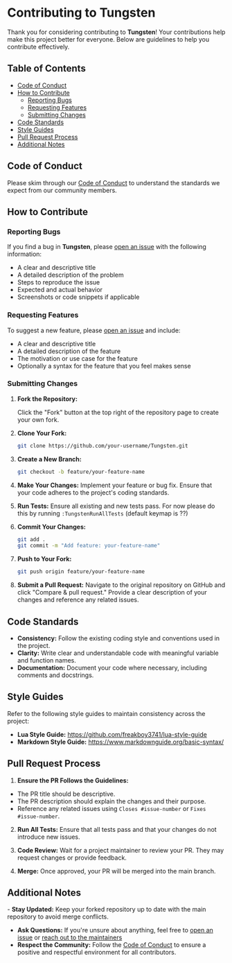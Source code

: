 # Contributing to Tungsten

Thank you for considering contributing to **Tungsten**! Your contributions help make this project better for everyone. Below are guidelines to help you contribute effectively.

## Table of Contents

- [Code of Conduct](#code-of-conduct)
- [How to Contribute](#how-to-contribute)
  - [Reporting Bugs](#reporting-bugs)
  - [Requesting Features](#requesting-features)
  - [Submitting Changes](#submitting-changes)
- [Code Standards](#code-standards)
- [Style Guides](#style-guides)
- [Pull Request Process](#pull-request-process)
- [Additional Notes](#additional-notes)

## Code of Conduct

Please skim through our [Code of Conduct](CODE_OF_CONDUCT.md) to understand the standards we expect from our community members.

## How to Contribute

### Reporting Bugs

If you find a bug in **Tungsten**, please [open an issue](https://github.com/B1gum/Tungsten/issues) with the following information:

- A clear and descriptive title
- A detailed description of the problem
- Steps to reproduce the issue
- Expected and actual behavior
- Screenshots or code snippets if applicable

### Requesting Features

To suggest a new feature, please [open an issue](https://github.com/B1gum/Tungsten/issues) and include:

- A clear and descriptive title
- A detailed description of the feature
- The motivation or use case for the feature
- Optionally a syntax for the feature that you feel makes sense

### Submitting Changes

1. **Fork the Repository:**

   Click the "Fork" button at the top right of the repository page to create your own fork.

2. **Clone Your Fork:**
   
   ```bash
   git clone https://github.com/your-username/Tungsten.git
   ```
   
3. **Create a New Branch:**

   ```bash
   git checkout -b feature/your-feature-name
   ```

4. **Make Your Changes:**
   Implement your feature or bug fix. Ensure that your code adheres to the project's coding standards.

5. **Run Tests:**
   Ensure all existing and new tests pass. For now please do this by running `:TungstenRunAllTests` (default keymap is <leader>??)

6. **Commit Your Changes:**

   ```bash
   git add .
   git commit -m "Add feature: your-feature-name"
   ```

7. **Push to Your Fork:**

   ```bash
   git push origin feature/your-feature-name
   ```

8. **Submit a Pull Request:**
  Navigate to the original repository on GitHub and click "Compare & pull request." Provide a clear description of your changes and reference any related issues.


## Code Standards

- **Consistency:** Follow the existing coding style and conventions used in the project.
- **Clarity:** Write clear and understandable code with meaningful variable and function names.
- **Documentation:** Document your code where necessary, including comments and docstrings.


## Style Guides

Refer to the following style guides to maintain consistency across the project:
- **Lua Style Guide:** https://github.com/freakboy3741/lua-style-guide
- **Markdown Style Guide:** https://www.markdownguide.org/basic-syntax/


## Pull Request Process

1. **Ensure the PR Follows the Guidelines:**
  - The PR title should be descriptive.
  - The PR description should explain the changes and their purpose.
  - Reference any related issues using `Closes #issue-number` or `Fixes #issue-number`.

2. **Run All Tests:**
   Ensure that all tests pass and that your changes do not introduce new issues.

3. **Code Review:**
   Wait for a project maintainer to review your PR. They may request changes or provide feedback.

4. **Merge:**
   Once approved, your PR will be merged into the main branch.


## Additional Notes

- **Stay Updated:** Keep your forked repository up to date with the main repository to avoid merge conflicts.
- **Ask Questions:** If you're unsure about anything, feel free to [open an issue](https://github.com/B1gum/Tungsten/issues) or [reach out to the maintainers](https://github.com/B1gum.)
- **Respect the Community:** Follow the [Code of Conduct](https://github.com/B1gum/Tungsten/blob/main/CODE_OF_CONDUCT.md) to ensure a positive and respectful environment for all contributors.
